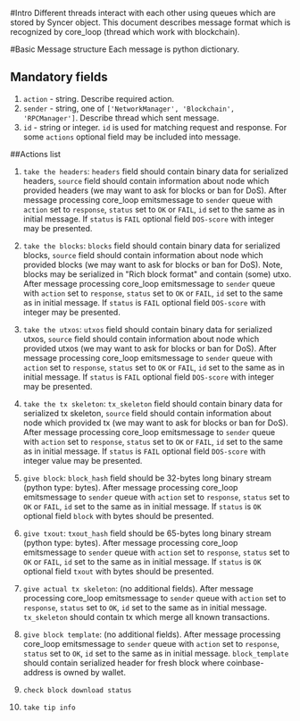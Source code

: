 #Intro
Different threads interact with each other using queues which are stored by Syncer object.
This document describes message format which is recognized by core_loop (thread which work with blockchain).

#Basic Message structure
Each message is python dictionary.
## Mandatory fields
1. `action` - string. Describe required action.
2. `sender` - string, one of `['NetworkManager', 'Blockchain', 'RPCManager']`. Describe thread which sent message.
3. `id` - string or integer. `id` is used for matching request and response.
For some `actions` optional field may be included into message.


##Actions list
1. `take the headers`: `headers` field should contain binary data for serialized headers, `source` field should contain information about node which provided headers (we may want to ask for blocks or ban for DoS). After message processing core_loop emitsmessage to `sender` queue with `action` set to `response`, `status` set to `OK` or `FAIL`, `id` set to the same as in initial message. If `status` is `FAIL` optional field `DOS-score` with integer may be presented.

2. `take the blocks`: `blocks` field should contain binary data for serialized blocks, `source` field should contain information about node which provided blocks (we may want to ask for blocks or ban for DoS). Note, blocks may be serialized in "Rich block format" and contain (some) utxo. After message processing core_loop emitsmessage to `sender` queue with `action` set to `response`, `status` set to `OK` or `FAIL`, `id` set to the same as in initial message. If `status` is `FAIL` optional field `DOS-score` with integer may be presented.

3. `take the utxos`: `utxos` field should contain binary data for serialized utxos, `source` field should contain information about node which provided utxos (we may want to ask for blocks or ban for DoS). After message processing core_loop emitsmessage to `sender` queue with `action` set to `response`, `status` set to `OK` or `FAIL`, `id` set to the same as in initial message. If `status` is `FAIL` optional field `DOS-score` with integer may be presented.

5. `take the tx skeleton`: `tx_skeleton` field should contain binary data for serialized tx skeleton, `source` field should contain information about node which provided tx (we may want to ask for blocks or ban for DoS). After message processing core_loop emitsmessage to `sender` queue with `action` set to `response`, `status` set to `OK` or `FAIL`, `id` set to the same as in initial message. If `status` is `FAIL` optional field `DOS-score` with integer value may be presented.

6. `give block`: `block_hash` field should be 32-bytes long binary stream (python type: bytes). After message processing core_loop emitsmessage to `sender` queue with `action` set to `response`, `status` set to `OK` or `FAIL`, `id` set to the same as in initial message. If `status` is `OK` optional field `block` with bytes should be presented.

7. `give txout`: `txout_hash` field should be 65-bytes long binary stream (python type: bytes). After message processing core_loop emitsmessage to `sender` queue with `action` set to `response`, `status` set to `OK` or `FAIL`, `id` set to the same as in initial message. If `status` is `OK` optional field `txout` with bytes should be presented.

8. `give actual tx skeleton`: (no additional fields). After message processing core\_loop emitsmessage to `sender` queue with `action` set to `response`, `status` set to `OK`, `id` set to the same as in initial message. `tx_skeleton` should contain tx which merge all known transactions.

9. `give block template`: (no additional fields). After message processing core\_loop emitsmessage to `sender` queue with `action` set to `response`, `status` set to `OK`, `id` set to the same as in initial message. `block_template` should contain serialized header for fresh block where coinbase-address is owned by wallet.

10. `check block download status`

11. `take tip info` 
